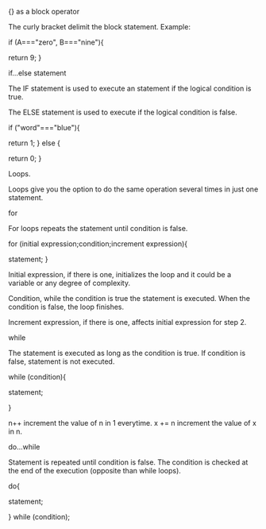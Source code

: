 {} as a block operator

The curly bracket delimit the block statement. Example:

if (A==="zero", B==="nine"){

return 9;
}

if...else statement

The IF statement is used to execute an statement if the logical condition is true.

The ELSE statement is used to execute if the logical condition is false.

if ("word"==="blue"){

return 1;
} else {

return 0;
}

Loops.

Loops give you the option to do the same operation several times in just one statement.

for

For loops repeats the statement until condition is false.

for (initial expression;condition;increment expression){

statement;
}

Initial expression, if there is one, initializes the loop and it could be a variable or any degree of complexity.

Condition, while the condition is true the statement is executed. When the condition is false, the loop finishes.

Increment expression, if there is one, affects initial expression for step 2.

while

The statement is executed as long as the condition is true. If condition is false, statement is not executed.

while (condition){

statement;

}

n++ increment the value of n in 1 everytime. x += n increment the value of x in n.

do...while

Statement is repeated until condition is false. The condition is checked at the end of the execution (opposite than while loops).

do{

statement;

} while (condition);
